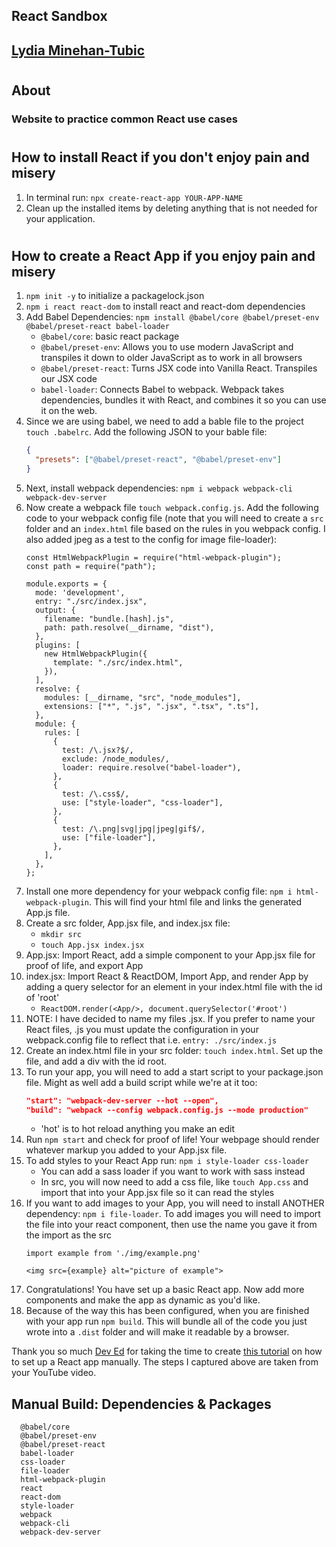 ## React Sandbox
## [Lydia Minehan-Tubic](https://github.com/LydiaMT)
#
## About
### Website to practice common React use cases
#
## How to install React if you don't enjoy pain and misery

1. In terminal run: `npx create-react-app YOUR-APP-NAME`
1. Clean up the installed items by deleting anything that is not needed for your application. 

#
## How to create a React App if you enjoy pain and misery

1. `npm init -y` to initialize a packagelock.json
1. `npm i react react-dom` to install react and react-dom dependencies
1. Add Babel Dependencies: `npm install @babel/core @babel/preset-env @babel/preset-react babel-loader`
    - `@babel/core`: basic react package
    - `@babel/preset-env`: Allows you to use modern JavaScript and transpiles it down to older JavaScript as to work in all browsers
    - `@babel/preset-react`: Turns JSX code into Vanilla React. Transpiles our JSX code
    - `babel-loader`: Connects Babel to webpack. Webpack takes dependencies, bundles it with React, and combines it so you can use it on the web. 
1. Since we are using babel, we need to add a bable file to the project `touch .babelrc`. Add the following JSON to your bable file:
    ```JSON
    {
      "presets": ["@babel/preset-react", "@babel/preset-env"]
    }
    ```
1. Next, install webpack dependencies: `npm i webpack webpack-cli webpack-dev-server`
1. Now create a webpack file `touch webpack.config.js`. Add the following code to your webpack config file (note that you will need to create a `src` folder and an `index.html` file based on the rules in you webpack config. I also added jpeg as a test to the config for image file-loader):
    ```JS
    const HtmlWebpackPlugin = require("html-webpack-plugin");
    const path = require("path");

    module.exports = {
      mode: 'development',
      entry: "./src/index.jsx",
      output: {
        filename: "bundle.[hash].js",
        path: path.resolve(__dirname, "dist"),
      },
      plugins: [
        new HtmlWebpackPlugin({
          template: "./src/index.html",
        }),
      ],
      resolve: {
        modules: [__dirname, "src", "node_modules"],
        extensions: ["*", ".js", ".jsx", ".tsx", ".ts"],
      },
      module: {
        rules: [
          {
            test: /\.jsx?$/,
            exclude: /node_modules/,
            loader: require.resolve("babel-loader"),
          },
          {
            test: /\.css$/,
            use: ["style-loader", "css-loader"],
          },
          {
            test: /\.png|svg|jpg|jpeg|gif$/,
            use: ["file-loader"],
          },
        ],
      },
    };
    ```
1. Install one more dependency for your webpack config file: `npm i html-webpack-plugin`. This will find your html file and links the generated App.js file.
1. Create a src folder, App.jsx file, and index.jsx file: 
    - `mkdir src` 
    - `touch App.jsx index.jsx`
1. App.jsx: Import React, add a simple component to your App.jsx file for proof of life, and export App
1. index.jsx: Import React & ReactDOM, Import App, and render App by adding a query selector for an element in your index.html file with the id of 'root'
    - `ReactDOM.render(<App/>, document.querySelector('#root')`
1. NOTE: I have decided to name my files .jsx. If you prefer to name your React files, .js you must update the configuration in your webpack.config file to reflect that i.e. `entry: ./src/index.js`
1. Create an index.html file in your src folder: `touch index.html`. Set up the file, and add a div with the id root.
1. To run your app, you will need to add a start script to your package.json file. Might as well add a build script while we're at it too:
    ``` JSON
    "start": "webpack-dev-server --hot --open",
    "build": "webpack --config webpack.config.js --mode production"
    ```
    - 'hot' is to hot reload anything you make an edit
1. Run `npm start` and check for proof of life! Your webpage should render whatever markup you added to your App.jsx file.
1. To add styles to your React App run: `npm i style-loader css-loader` 
    - You can add a sass loader if you want to work with sass instead
    - In src, you will now need to add a css file, like `touch App.css` and import that into your App.jsx file so it can read the styles
1. If you want to add images to your App, you will need to install ANOTHER dependency: `npm i file-loader`. To add images you will need to import the file into your react component, then use the name you gave it from the import as the src
    ```JS
    import example from './img/example.png'

    <img src={example} alt="picture of example">
    ```
1. Congratulations! You have set up a basic React app. Now add more components and make the app as dynamic as you'd like. 
1. Because of the way this has been configured, when you are finished with your app run `npm build`. This will bundle all of the code you just wrote into a `.dist` folder and will make it readable by a browser. 

Thank you so much [Dev Ed](https://github.com/developedbyed) for taking the time to create [this tutorial](https://www.youtube.com/watch?v=EUM78cxo0i8) on how to set up a React app manually. The steps I captured above are taken from your YouTube video. 

## Manual Build: Dependencies & Packages 
```
  @babel/core
  @babel/preset-env
  @babel/preset-react
  babel-loader
  css-loader
  file-loader
  html-webpack-plugin
  react
  react-dom
  style-loader
  webpack
  webpack-cli
  webpack-dev-server
```